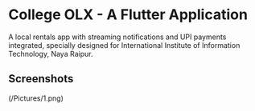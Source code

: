 # College OLX - A Flutter Application

A local rentals app with streaming notifications and UPI payments integrated, specially designed for International Institute of Information Technology, Naya Raipur.  

## Screenshots

(/Pictures/1.png)

